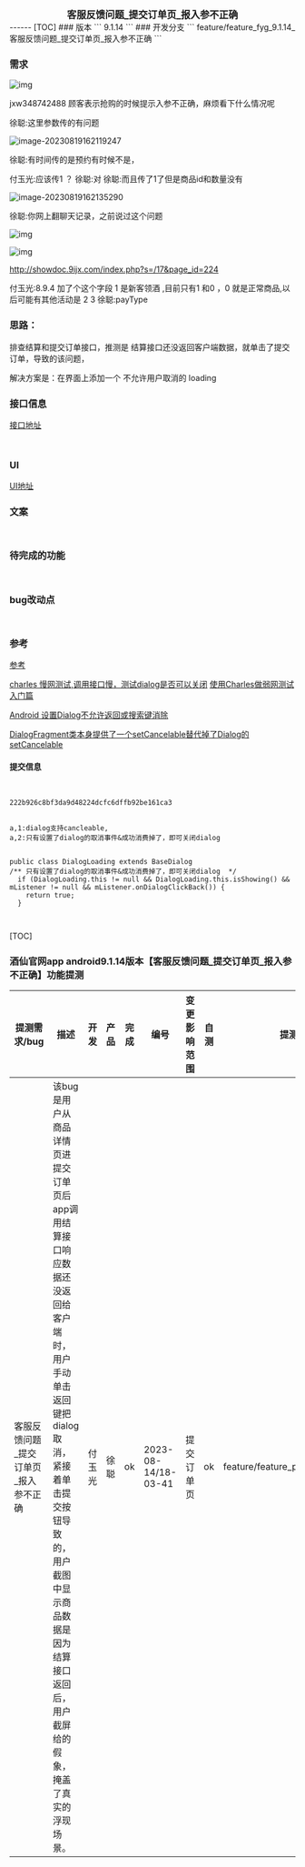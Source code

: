 
<center><big><b>客服反馈问题_提交订单页_报入参不正确</b></big></center>
------
[TOC]
### 版本
```
9.1.14
```
### 开发分支
```
feature/feature_fyg_9.1.14_客服反馈问题_提交订单页_报入参不正确
```

[]()

### 需求




![img](客服反馈问题_提交订单页_报入参不正确_task.assets/lQLPJyKLxlbnvYzNBkDNAtCwevWJOMcEd1IEx9mJH4ASAA_720_1600.png)

jxw348742488 顾客表示抢购的时候提示入参不正确，麻烦看下什么情况呢



徐聪:这里参数传的有问题

![image-20230819162119247](客服反馈问题_提交订单页_报入参不正确_task.assets/image-20230819162119247.png)

徐聪:有时间传的是预约有时候不是，

付玉光:应该传1 ？
徐聪:对
徐聪:而且传了1了但是商品id和数量没有

![image-20230819162135290](客服反馈问题_提交订单页_报入参不正确_task.assets/image-20230819162135290.png)



徐聪:你网上翻聊天记录，之前说过这个问题

![img](客服反馈问题_提交订单页_报入参不正确_task.assets/lQLPJwCVAUYOI7wqzQN7sAgA11rudBo9BMo2--5AoQA_891_42.png)

![img](客服反馈问题_提交订单页_报入参不正确_task.assets/lQLPJws9fTRho7xCzQQksGceUi0IM8N9BMo2--8AmgA_1060_66.png)



http://showdoc.9ijx.com/index.php?s=/17&page_id=224

付玉光:8.9.4  加了个这个字段 1 是新客领酒 ,目前只有1 和0 ，0 就是正常商品,以后可能有其他活动是 2 3
徐聪:payType





### 思路：



排查结算和提交订单接口，推测是 结算接口还没返回客户端数据，就单击了提交订单，导致的该问题，

解决方案是：在界面上添加一个 不允许用户取消的 loading













### 接口信息
[接口地址](http://showdoc.9ijx.com/index.php?s=/17&page_id=224)

```


```
### UI
[UI地址]()

### 文案
```
     
```
### 待完成的功能
```


```
### bug改动点
```


```
### 参考

[参考](/Users/fuyuguang/jiuxian_studio/doc/付玉光笔记/酒仙网/技术总结及亮点/charles抓包工具，如何做到在手机中安装一次证书，在所有电脑上都可以抓到包，而不用重新安装客户端证书的？/参考)

  [charles 慢网测试,调用接口慢，测试dialog是否可以关闭](https://blog.csdn.net/lzf_hlh/article/details/115487337)
  [使用Charles做弱网测试入门篇](https://blog.csdn.net/lzf_hlh/article/details/115487337)

  [Android 设置Dialog不允许返回或搜索键消除](https://blog.csdn.net/nowlf_android/article/details/7766044)

  [DialogFragment类本身提供了一个setCancelable替代掉了Dialog的setCancelable ](https://blog.csdn.net/growing_tree/article/details/106618149)









#### 提交信息

```


222b926c8bf3da9d48224dcfc6dffb92be161ca3


a,1:dialog支持cancleable,
a,2:只有设置了dialog的取消事件&成功消费掉了，即可关闭dialog


public class DialogLoading extends BaseDialog 
/** 只有设置了dialog的取消事件&成功消费掉了，即可关闭dialog  */
  if (DialogLoading.this != null && DialogLoading.this.isShowing() && mListener != null && mListener.onDialogClickBack()) {
  	return true;
  }



```






[TOC]







### 酒仙官网app android9.1.14版本【客服反馈问题_提交订单页_报入参不正确】功能提测



| 提测需求/bug  |   描述          |  开发           |  产品                |       完成      |  编号            |  变更影响范围     |   自测    |  提测分支       |  提测时间         |
| ------------ |      ----      |       ----     |      ----            |      ----      |  ----            |   ------------  |   ----   |  ------       |  --------        |
|  客服反馈问题_提交订单页_报入参不正确   | 该bug是用户从商品详情页进提交订单页后app调用结算接口响应数据还没返回给客户端时，用户手动单击返回键把dialog取消，紧接着单击提交按钮导致的，用户截图中显示商品数据是因为结算接口返回后，用户截屏给的假象，掩盖了真实的浮现场景。 |  付玉光       |   徐聪    |       ok       | 2023-08-14/18-03-41  | 提交订单页 |    ok    | feature/feature_preRelease_9.1.14 |  2023-08-14/18:33:37 |

